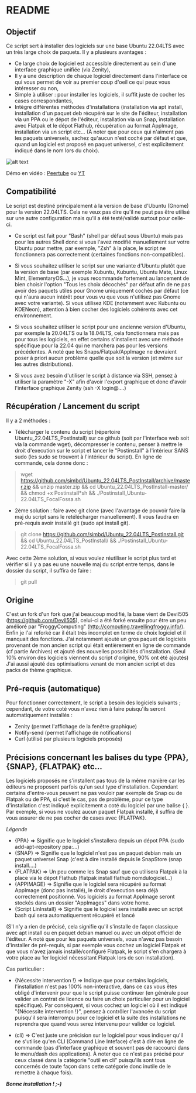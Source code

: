 # README 

## Objectif ##

Ce script sert à installer des logiciels sur une base Ubuntu 22.04LTS avec un très large choix de paquets.
Il y a plusieurs avantages :
- Ce large choix de logiciel est accessible directement au sein d'une interface graphique unifiée (via Zenity),
- Il y a une description de chaque logiciel directement dans l'interface ce qui vous permet de voir au premier coup d'oeil ce qui peux vous intéresser ou non,
- Simple à utiliser : pour installer les logiciels, il suffit juste de cocher les cases correspondantes,
- Intègre différentes méthodes d'installations (installation via apt install, installation d'un paquet deb récupéré sur le site de l'éditeur, installation via un PPA ou le dépot de l'éditeur, installation via un Snap, installation avec Flatpak et le dépot Flathub, récupération au format AppImage, installation via un script etc...
(À noter que pour ceux qui n'aiment pas les paquets universels, sachez qu'aucun n'est coché par défaut et que, quand un logiciel est proposé en paquet universel, c'est explicitement indiqué dans le nom lors du choix).

![alt text](https://nsa40.casimages.com/img/2020/02/19//200219111357203921.png)

Démo en vidéo :
[Peertube](https://video.ploud.fr/videos/watch/fb72b903-b504-4e34-a5e6-590d252ed2db) ou
[YT](https://www.youtube.com/watch?v=PYei6q2Ar38)

## Compatibilité ##

Le script est destiné principalement à la version de base d'Ubuntu (Gnome) pour la version 22.04LTS.
Cela ne veux pas dire qu'il ne peut pas être utilisé sur une autre configuration mais qu'il a été testé/validé surtout pour celle-ci.

- Ce script est fait pour "Bash" (shell par défaut sous Ubuntu) mais pas pour les autres Shell donc si vous l'avez modifié manuellement sur votre Ubuntu pour mettre, par exemple, "Zsh" à la place, le script ne fonctionnera pas correctement (certaines fonctions non-compatibles).

- Si vous souhaitez utiliser le script sur une variante d'Ubuntu plutôt que la version de base (par exemple Xubuntu, Kubuntu, Ubuntu Mate, Linux Mint, ElementaryOS...), je vous recommande fortement au lancement de bien choisir l'option "Tous les choix décochés" par défaut afin de ne pas avoir des paquets utiles pour Gnome uniquement cochés par défaut (ce qui n'aura aucun intérêt pour vous vu que vous n'utilisez pas Gnome avec votre variante). Si vous utilisez KDE (notamment avec Kubuntu ou KDENeon), attention à bien cocher des logiciels cohérents avec cet environnement.

- Si vous souhaitez utiliser le script pour une ancienne version d'Ubuntu, par exemple la 20.04LTS ou la 18.04LTS, cela fonctionnera mais pas pour tous les logiciels, en effet certains s'installent avec une méthode spécifique pour la 22.04 qui ne marchera pas pour les versions précédentes. A noté que les Snaps/Flatpak/AppImage ne devraient poser à priori aucun problème quelle que soit la version (et même sur les autres distributions).

- Si vous avez besoin d'utiliser le script à distance via SSH, pensez à utiliser la paramètre "-X" afin d'avoir l'export graphique et donc d'avoir l'interface graphique Zenity (ssh -X login@....)

## Récupération / Lancement du script

Il y a 2 méthodes :

- Télécharger le contenu du script (répertoire Ubuntu_22.04LTS_PostInstall) sur ce github (soit par l'interface web soit via la commande wget), décompresser le contenu, penser à mettre le droit d'execution sur le script et lancer le "Postinstall" à l'intérieur SANS sudo (les sudo se trouvent à l'intérieur du script). En ligne de commande, cela donne donc :

> wget https://github.com/simbd/Ubuntu_22.04LTS_PostInstall/archive/master.zip &&
> unzip master.zip && 
> cd Ubuntu_22.04LTS_PostInstall-master/ && chmod +x Postinstall*sh &&
> ./Postinstall_Ubuntu-22.04LTS_FocalFossa.sh

- 2ème solution : faire avec git clone (avec l'avantage de pouvoir faire la maj du script sans le retélécharger manuellement). Il vous faudra en pré-requis avoir installé git (sudo apt install git).

> git clone https://github.com/simbd/Ubuntu_22.04LTS_PostInstall.git && cd Ubuntu_22.04LTS_PostInstall/ &&
> ./Postinstall_Ubuntu-22.04LTS_FocalFossa.sh

Avec cette 2ème solution, si vous voulez réutiliser le script plus tard et vérifier si il y a pas eu une nouvelle maj du script entre temps, dans le dossier du script, il suffira de faire :
> git pull

## Origine

C'est un fork d'un fork que j'ai beaucoup modifié, la base vient de Devil505 (https://github.com/Devil505), celui-ci a été forké ensuite pour être un peu amélioré par "FroggyComputing" (http://computing.travellingfroggy.info/).
Enfin je l'ai reforké car il était très incomplet en terme de choix logiciel et il manquait des fonctions.
J'ai notamment ajouté un gros paquet de logiciels provenant de mon ancien script qui était entièrement en ligne de commande (cf partie Archives) et ajouté des nouvelles possibilités d'installation.
(Seul 10% environ des logiciels viennent du script d'origine, 90% ont été ajoutés)
J'ai aussi ajouté des optimisations venant de mon ancien script et des packs de thème graphique. 

## Pré-requis (automatique)

Pour fonctionner correctement, le script a besoin des logiciels suivants ; cependant, de votre coté vous n'avez rien à faire puisqu'ils seront automatiquement installés :

- Zenity (permet l'affichage de la fenêtre graphique)
- Notify-send (permet l'affichage de notifications)
- Curl (utilisé par plusieurs logiciels proposés)

## Précisions concernant les balises du type {PPA}, {SNAP}, {FLATPAK} etc...

Les logiciels proposés ne s'installent pas tous de la même manière car les éditeurs ne proposent parfois qu'un seul type d'installation. Cependant certains d'entre-vous peuvent ne pas vouloir par exemple de Snap ou de Flatpak ou de PPA, si c'est le cas, pas de problème, pour ce type d'installation c'est indiqué explicitement a coté du logiciel par une balise { }. Par exemple, si vous ne voulez aucun paquet Flatpak installé, il suffira de vous assurer de ne pas cocher de cases avec {FLATPAK}.

_Légende_
- {PPA} => Signifie que le logiciel s'installera depuis un dépot PPA (sudo add-apt-repository ppa:...)
- {SNAP} => Signifie que le logiciel n'est pas un paquet debian mais un paquet universel Snap (c'est à dire installé depuis le SnapStore (snap install....)
- {FLATPAK} => Un peu comme les Snap sauf que ça utilisera Flatpak à la place via le dépot Flathub (flatpak install flathub nomdulogiciel...)
- {APPIMAGE} => Signifie que le logiciel sera récupéré au format AppImage (donc pas installé), le droit d'execution sera déjà correctement positionné. Vos logiciels au format AppImage seront stockés dans un dossier "AppImages" dans votre home.
- {Script LinInstall} => Signifie que le logiciel sera installé avec un script bash qui sera automatiquement récupéré et lancé

(S'l n'y a rien de précisé, cela signifie qu'il s'installe de façon classique avec apt install ou en paquet debian manuel ou avec un dépot officiel de l'éditeur. A noté que pour les paquets universels, vous n'avez pas besoin d'installer de pré-requis, si par exemple vous cochez un logiciel Flatpak et que vous n'avez jamais installé/configuré Flatpak, le script s'en chargera à votre place au 1er logiciel nécessitant Flatpak lors de son installation).

Cas particulier :

- {Nécessite intervention !} => Indique que pour certains logiciels, l'installation n'est pas 100% non-interactive, dans ce cas vous êtes obligé d'intervenir pour que le script puisse continuer (en générale pour valider un contrat de licence ou faire un choix particulier pour un logiciel spécifique).
Par conséquent, si vous cochez un logiciel où il est indiqué "{Nécessite intervention !}", pensez à contrôler l'avancée du script puisqu'il sera interrompu pour ce logiciel et la suite des installations ne reprendra que quand vous serez intervenu pour valider ce logiciel.

- (cli) => C'est juste une précision sur le logiciel pour vous indiquer qu'il ne s'utilise qu'en CLI (Command Line Inteface) c'est à dire en ligne de commande (pas d'interface graphique et souvent pas de raccourci dans le menu/dash des applications). À noter que ce n'est pas précisé pour ceux classé dans la catégorie "outil en cli" puisqu'ils sont tous concernés de toute façon dans cette catégorie donc inutile de le remettre à chaque fois).

***Bonne installation ! ;-)***
